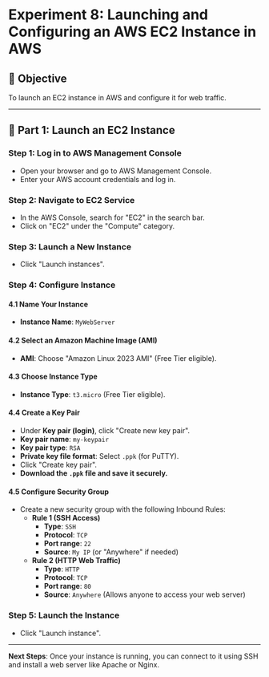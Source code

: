 # Experiment 8: Launching and Configuring an AWS EC2 Instance in AWS

## 🎯 Objective
To launch an EC2 instance in AWS and configure it for web traffic.

---

## 🔹 Part 1: Launch an EC2 Instance
### Step 1: Log in to AWS Management Console
- Open your browser and go to AWS Management Console.
- Enter your AWS account credentials and log in.

### Step 2: Navigate to EC2 Service
- In the AWS Console, search for "EC2" in the search bar.
- Click on "EC2" under the "Compute" category.

### Step 3: Launch a New Instance
- Click "Launch instances".

### Step 4: Configure Instance
#### 4.1 Name Your Instance
- **Instance Name**: `MyWebServer`

#### 4.2 Select an Amazon Machine Image (AMI)
- **AMI**: Choose "Amazon Linux 2023 AMI" (Free Tier eligible).

#### 4.3 Choose Instance Type
- **Instance Type**: `t3.micro` (Free Tier eligible).

#### 4.4 Create a Key Pair
- Under **Key pair (login)**, click "Create new key pair".
- **Key pair name**: `my-keypair`
- **Key pair type**: `RSA`
- **Private key file format**: Select `.ppk` (for PuTTY).
- Click "Create key pair".
- **Download the `.ppk` file and save it securely.**

#### 4.5 Configure Security Group
- Create a new security group with the following Inbound Rules:
  - **Rule 1 (SSH Access)**
    - **Type**: `SSH`
    - **Protocol**: `TCP`
    - **Port range**: `22`
    - **Source**: `My IP` (or "Anywhere" if needed)
  - **Rule 2 (HTTP Web Traffic)**
    - **Type**: `HTTP`
    - **Protocol**: `TCP`
    - **Port range**: `80`
    - **Source**: `Anywhere` (Allows anyone to access your web server)

### Step 5: Launch the Instance
- Click "Launch instance".

---

**Next Steps**: Once your instance is running, you can connect to it using SSH and install a web server like Apache or Nginx.
